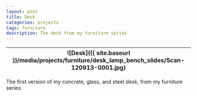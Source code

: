```yaml
---
layout: post
title: Desk
categories: projects
tags: furniture
description: The desk from my furniture series
---
```


![Desk]({{ site.baseurl }}/media/projects/furniture/desk_lamp_bench_slides/Scan-120913-0001.jpg) |
:----------: |
The first version of my concrete, glass, and steel desk, from my furniture
series
